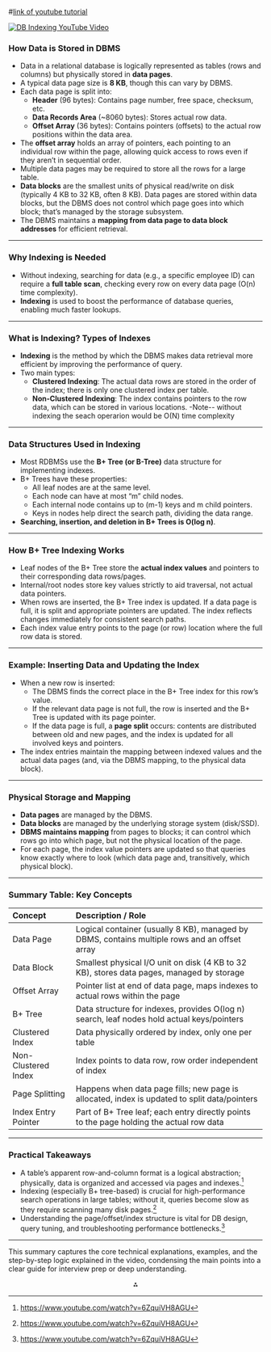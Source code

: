 #[link of youtube tutorial](https://youtu.be/6ZquiVH8AGU?si=UnAdElGgg0msWfkD)


[![DB Indexing YouTube Video](https://img.youtube.com/vi/6ZquiVH8AGU/0.jpg)](https://youtu.be/6ZquiVH8AGU)

### How Data is Stored in DBMS

- Data in a relational database is logically represented as tables (rows and columns) but physically stored in **data pages**.
- A typical data page size is **8 KB**, though this can vary by DBMS.
- Each data page is split into:
    - **Header** (96 bytes): Contains page number, free space, checksum, etc.
    - **Data Records Area** (~8060 bytes): Stores actual row data.
    - **Offset Array** (36 bytes): Contains pointers (offsets) to the actual row positions within the data area.
- The **offset array** holds an array of pointers, each pointing to an individual row within the page, allowing quick access to rows even if they aren’t in sequential order.
- Multiple data pages may be required to store all the rows for a large table.
- **Data blocks** are the smallest units of physical read/write on disk (typically 4 KB to 32 KB, often 8 KB). Data pages are stored within data blocks, but the DBMS does not control which page goes into which block; that’s managed by the storage subsystem.
- The DBMS maintains a **mapping from data page to data block addresses** for efficient retrieval.

***

### Why Indexing is Needed

- Without indexing, searching for data (e.g., a specific employee ID) can require a **full table scan**, checking every row on every data page (O(n) time complexity).
- **Indexing** is used to boost the performance of database queries, enabling much faster lookups.

***

### What is Indexing? Types of Indexes

- **Indexing** is the method by which the DBMS makes data retrieval more efficient by improving the performance of query.
- Two main types:
    - **Clustered Indexing**: The actual data rows are stored in the order of the index; there is only one clustered index per table.
    - **Non-Clustered Indexing**: The index contains pointers to the row data, which can be stored in various locations.
-Note-- without indexing the seach operarion would be O(N) time complexity
***

### Data Structures Used in Indexing

- Most RDBMSs use the **B+ Tree (or B-Tree)** data structure for implementing indexes.
- B+ Trees have these properties:
    - All leaf nodes are at the same level.
    - Each node can have at most “m” child nodes.
    - Each internal node contains up to (m-1) keys and m child pointers.
    - Keys in nodes help direct the search path, dividing the data range.
- **Searching, insertion, and deletion in B+ Trees is O(log n)**.

***

### How B+ Tree Indexing Works

- Leaf nodes of the B+ Tree store the **actual index values** and pointers to their corresponding data rows/pages.
- Internal/root nodes store key values strictly to aid traversal, not actual data pointers.
- When rows are inserted, the B+ Tree index is updated. If a data page is full, it is split and appropriate pointers are updated. The index reflects changes immediately for consistent search paths.
- Each index value entry points to the page (or row) location where the full row data is stored.

***

### Example: Inserting Data and Updating the Index

- When a new row is inserted:
    - The DBMS finds the correct place in the B+ Tree index for this row’s value.
    - If the relevant data page is not full, the row is inserted and the B+ Tree is updated with its page pointer.
    - If the data page is full, a **page split** occurs: contents are distributed between old and new pages, and the index is updated for all involved keys and pointers.
- The index entries maintain the mapping between indexed values and the actual data pages (and, via the DBMS mapping, to the physical data block).

***

### Physical Storage and Mapping

- **Data pages** are managed by the DBMS.
- **Data blocks** are managed by the underlying storage system (disk/SSD).
- **DBMS maintains mapping** from pages to blocks; it can control which rows go into which page, but not the physical location of the page.
- For each page, the index value pointers are updated so that queries know exactly where to look (which data page and, transitively, which physical block).

***

### Summary Table: Key Concepts

| Concept | Description / Role |
| :-- | :-- |
| Data Page | Logical container (usually 8 KB), managed by DBMS, contains multiple rows and an offset array |
| Data Block | Smallest physical I/O unit on disk (4 KB to 32 KB), stores data pages, managed by storage |
| Offset Array | Pointer list at end of data page, maps indexes to actual rows within the page |
| B+ Tree | Data structure for indexes, provides O(log n) search, leaf nodes hold actual keys/pointers |
| Clustered Index | Data physically ordered by index, only one per table |
| Non-Clustered Index | Index points to data row, row order independent of index |
| Page Splitting | Happens when data page fills; new page is allocated, index is updated to split data/pointers |
| Index Entry Pointer | Part of B+ Tree leaf; each entry directly points to the page holding the actual row data |


***

### Practical Takeaways

- A table’s apparent row-and-column format is a logical abstraction; physically, data is organized and accessed via pages and indexes.[^1]
- Indexing (especially B+ tree-based) is crucial for high-performance search operations in large tables; without it, queries become slow as they require scanning many disk pages.[^1]
- Understanding the page/offset/index structure is vital for DB design, query tuning, and troubleshooting performance bottlenecks.[^1]

***

This summary captures the core technical explanations, examples, and the step-by-step logic explained in the video, condensing the main points into a clear guide for interview prep or deep understanding.

<div align="center">⁂</div>

[^1]: https://www.youtube.com/watch?v=6ZquiVH8AGU

